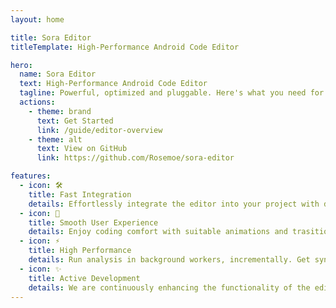 ```yaml
---
layout: home

title: Sora Editor
titleTemplate: High-Performance Android Code Editor

hero:
  name: Sora Editor
  text: High-Performance Android Code Editor
  tagline: Powerful, optimized and pluggable. Here's what you need for your code viewing and editing apps.
  actions:
    - theme: brand
      text: Get Started
      link: /guide/editor-overview
    - theme: alt
      text: View on GitHub
      link: https://github.com/Rosemoe/sora-editor

features:
  - icon: 🛠️
    title: Fast Integration
    details: Effortlessly integrate the editor into your project with documentation and detailed javadoc.
  - icon: 🚀
    title: Smooth User Experience
    details: Enjoy coding comfort with suitable animations and trasitions.
  - icon: ⚡
    title: High Performance
    details: Run analysis in background workers, incrementally. Get syntax-highlight and code completions in a glance.
  - icon: ✨
    title: Active Development
    details: We are continuously enhancing the functionality of the editor to keep it at the forefront of mobile editors.
---
```


<style>
:root {
  --vp-home-hero-name-color: transparent;
  --vp-home-hero-name-background: -webkit-linear-gradient(120deg, #bd34fe 30%, #ec407a);
}
</style>